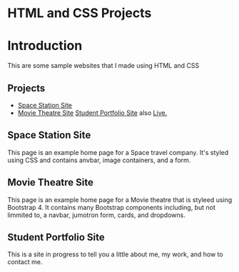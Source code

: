 # HTML and CSS Projects

# Introduction

 This are some sample websites that I made using HTML and CSS

## Projects

- [Space Station Site](https://github.com/niallfitzg/HTML-and-CSS-Projects/tree/ca92209c9ea753f7c63360dbac57a008ec4455f8/project)
- [Movie Theatre Site](https://github.com/niallfitzg/HTML-and-CSS-Projects/tree/main/Basic_HTML_and_CSS/bootstrap4_project)
[Student Portfolio Site](https://github.com/niallfitzg/HTML-and-CSS-Projects/tree/main/Student_Portfolio) also [Live.](https://niall.alphatech.ie/niall/student_portfolio/)

## Space Station Site
This page is an example home page for a Space travel company. It's styled using CSS and contains anvbar, image containers, and a form.

## Movie Theatre Site
This page is an example home page for a Movie theatre that is styleed using Bootstrap 4. It contains many Bootstrap components including, but not limmited to, a navbar, jumotron form, cards, and dropdowns.

## Student Portfolio Site
This is a site in progress to tell you a little about me, my work, and how to contact me.
